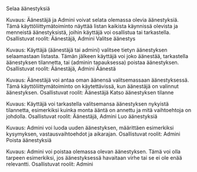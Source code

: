 Selaa äänestyksiä

Kuvaus: Äänestäjä ja Admini voivat selata olemassa olevia äänestyksiä. Tämä käyttöliittymätoiminto näyttää listan kaikista käynnissä olevista ja menneistä äänestyksistä, joihin käyttäjä voi osallistua tai tarkastella.
Osallistuvat roolit: Äänestäjä, Admini
Valitse äänestys

Kuvaus: Käyttäjä (äänestäjä tai admini) valitsee tietyn äänestyksen selaamastaan listasta. Tämän jälkeen käyttäjä voi joko äänestää, tarkastella äänestyksen tilannetta, tai (adminin tapauksessa) poistaa äänestyksen.
Osallistuvat roolit: Äänestäjä, Admini
Äänestä

Kuvaus: Äänestäjä voi antaa oman äänensä valitsemassaan äänestyksessä. Tämä käyttöliittymätoiminto on käytettävissä, kun äänestäjä on valinnut äänestyksen.
Osallistuvat roolit: Äänestäjä
Katso äänestyksen tilanne

Kuvaus: Käyttäjä voi tarkastella valitsemansa äänestyksen nykyistä tilannetta, esimerkiksi kuinka monta ääntä on annettu ja mitä vaihtoehtoja on johdolla.
Osallistuvat roolit: Äänestäjä, Admini
Luo äänestyksiä

Kuvaus: Admini voi luoda uuden äänestyksen, määrittäen esimerkiksi kysymyksen, vastausvaihtoehdot ja aikarajan.
Osallistuvat roolit: Admini
Poista äänestyksiä

Kuvaus: Admini voi poistaa olemassa olevan äänestyksen. Tämä voi olla tarpeen esimerkiksi, jos äänestyksessä havaitaan virhe tai se ei ole enää relevantti.
Osallistuvat roolit: Admini
